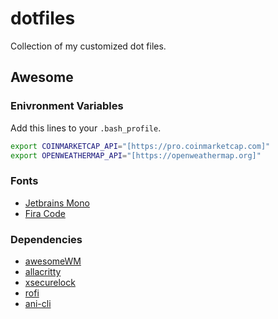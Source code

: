 # dotfiles
Collection of my customized dot files.
## Awesome
### Enivronment Variables
Add this lines to your `.bash_profile`.
```bash
export COINMARKETCAP_API="[https://pro.coinmarketcap.com]"
export OPENWEATHERMAP_API="[https://openweathermap.org]"
```
### Fonts
- [Jetbrains Mono](https://github.com/ryanoasis/nerd-fonts)
- [Fira Code](https://github.com/tonsky/FiraCode)
### Dependencies
- [awesomeWM](https://awesomewm.org)
- [allacritty](https://github.com/alacritty/alacritty)
- [xsecurelock](https://github.com/google/xsecurelock)
- [rofi](https://github.com/davatorium/rofi)
- [ani-cli](https://github.com/pystardust/ani-cli)
